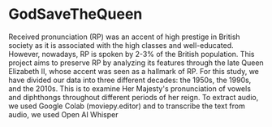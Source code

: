# GodSaveTheQueen
Received pronunciation (RP) was an accent of high prestige in British society as it is associated with the high classes and well-educated. However, nowadays, RP is spoken by 2-3% of the British population. This project aims to preserve RP by analyzing its features through the late Queen Elizabeth II, whose accent was seen as a hallmark of RP. For this study, we have divided our data into three different decades: the 1950s, the 1990s, and the 2010s. This is to examine Her Majesty's pronunciation of vowels and diphthongs throughout different periods of her reign. To extract audio, we used Google Colab (moviepy.editor) and to transcribe the text from audio, we used Open AI Whisper
